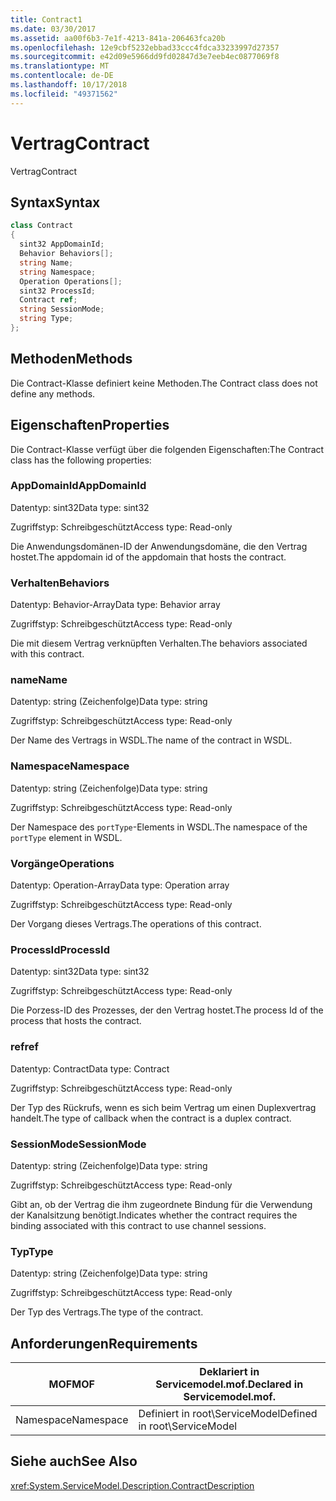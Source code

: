 ```yaml
---
title: Contract1
ms.date: 03/30/2017
ms.assetid: aa00f6b3-7e1f-4213-841a-206463fca20b
ms.openlocfilehash: 12e9cbf5232ebbad33ccc4fdca33233997d27357
ms.sourcegitcommit: e42d09e5966dd9fd02847d3e7eeb4ec0877069f8
ms.translationtype: MT
ms.contentlocale: de-DE
ms.lasthandoff: 10/17/2018
ms.locfileid: "49371562"
---
```

# <a name="contract"></a><span data-ttu-id="09cf0-102">Vertrag</span><span class="sxs-lookup"><span data-stu-id="09cf0-102">Contract</span></span>
<span data-ttu-id="09cf0-103">Vertrag</span><span class="sxs-lookup"><span data-stu-id="09cf0-103">Contract</span></span>  
  
## <a name="syntax"></a><span data-ttu-id="09cf0-104">Syntax</span><span class="sxs-lookup"><span data-stu-id="09cf0-104">Syntax</span></span>  
  
```csharp
class Contract  
{  
  sint32 AppDomainId;  
  Behavior Behaviors[];  
  string Name;  
  string Namespace;  
  Operation Operations[];  
  sint32 ProcessId;  
  Contract ref;  
  string SessionMode;  
  string Type;  
};  
```  
  
## <a name="methods"></a><span data-ttu-id="09cf0-105">Methoden</span><span class="sxs-lookup"><span data-stu-id="09cf0-105">Methods</span></span>  
 <span data-ttu-id="09cf0-106">Die Contract-Klasse definiert keine Methoden.</span><span class="sxs-lookup"><span data-stu-id="09cf0-106">The Contract class does not define any methods.</span></span>  
  
## <a name="properties"></a><span data-ttu-id="09cf0-107">Eigenschaften</span><span class="sxs-lookup"><span data-stu-id="09cf0-107">Properties</span></span>  
 <span data-ttu-id="09cf0-108">Die Contract-Klasse verfügt über die folgenden Eigenschaften:</span><span class="sxs-lookup"><span data-stu-id="09cf0-108">The Contract class has the following properties:</span></span>  
  
### <a name="appdomainid"></a><span data-ttu-id="09cf0-109">AppDomainId</span><span class="sxs-lookup"><span data-stu-id="09cf0-109">AppDomainId</span></span>  
 <span data-ttu-id="09cf0-110">Datentyp: sint32</span><span class="sxs-lookup"><span data-stu-id="09cf0-110">Data type: sint32</span></span>  
  
 <span data-ttu-id="09cf0-111">Zugriffstyp: Schreibgeschützt</span><span class="sxs-lookup"><span data-stu-id="09cf0-111">Access type: Read-only</span></span>  
  
 <span data-ttu-id="09cf0-112">Die Anwendungsdomänen-ID der Anwendungsdomäne, die den Vertrag hostet.</span><span class="sxs-lookup"><span data-stu-id="09cf0-112">The appdomain id of the appdomain that hosts the contract.</span></span>  
  
### <a name="behaviors"></a><span data-ttu-id="09cf0-113">Verhalten</span><span class="sxs-lookup"><span data-stu-id="09cf0-113">Behaviors</span></span>  
 <span data-ttu-id="09cf0-114">Datentyp: Behavior-Array</span><span class="sxs-lookup"><span data-stu-id="09cf0-114">Data type: Behavior array</span></span>  
  
 <span data-ttu-id="09cf0-115">Zugriffstyp: Schreibgeschützt</span><span class="sxs-lookup"><span data-stu-id="09cf0-115">Access type: Read-only</span></span>  
  
 <span data-ttu-id="09cf0-116">Die mit diesem Vertrag verknüpften Verhalten.</span><span class="sxs-lookup"><span data-stu-id="09cf0-116">The behaviors associated with this contract.</span></span>  
  
### <a name="name"></a><span data-ttu-id="09cf0-117">name</span><span class="sxs-lookup"><span data-stu-id="09cf0-117">Name</span></span>  
 <span data-ttu-id="09cf0-118">Datentyp: string (Zeichenfolge)</span><span class="sxs-lookup"><span data-stu-id="09cf0-118">Data type: string</span></span>  
  
 <span data-ttu-id="09cf0-119">Zugriffstyp: Schreibgeschützt</span><span class="sxs-lookup"><span data-stu-id="09cf0-119">Access type: Read-only</span></span>  
  
 <span data-ttu-id="09cf0-120">Der Name des Vertrags in WSDL.</span><span class="sxs-lookup"><span data-stu-id="09cf0-120">The name of the contract in WSDL.</span></span>  
  
### <a name="namespace"></a><span data-ttu-id="09cf0-121">Namespace</span><span class="sxs-lookup"><span data-stu-id="09cf0-121">Namespace</span></span>  
 <span data-ttu-id="09cf0-122">Datentyp: string (Zeichenfolge)</span><span class="sxs-lookup"><span data-stu-id="09cf0-122">Data type: string</span></span>  
  
 <span data-ttu-id="09cf0-123">Zugriffstyp: Schreibgeschützt</span><span class="sxs-lookup"><span data-stu-id="09cf0-123">Access type: Read-only</span></span>  
  
 <span data-ttu-id="09cf0-124">Der Namespace des `portType`-Elements in WSDL.</span><span class="sxs-lookup"><span data-stu-id="09cf0-124">The namespace of the `portType` element in WSDL.</span></span>  
  
### <a name="operations"></a><span data-ttu-id="09cf0-125">Vorgänge</span><span class="sxs-lookup"><span data-stu-id="09cf0-125">Operations</span></span>  
 <span data-ttu-id="09cf0-126">Datentyp: Operation-Array</span><span class="sxs-lookup"><span data-stu-id="09cf0-126">Data type: Operation array</span></span>  
  
 <span data-ttu-id="09cf0-127">Zugriffstyp: Schreibgeschützt</span><span class="sxs-lookup"><span data-stu-id="09cf0-127">Access type: Read-only</span></span>  
  
 <span data-ttu-id="09cf0-128">Der Vorgang dieses Vertrags.</span><span class="sxs-lookup"><span data-stu-id="09cf0-128">The operations of this contract.</span></span>  
  
### <a name="processid"></a><span data-ttu-id="09cf0-129">ProcessId</span><span class="sxs-lookup"><span data-stu-id="09cf0-129">ProcessId</span></span>  
 <span data-ttu-id="09cf0-130">Datentyp: sint32</span><span class="sxs-lookup"><span data-stu-id="09cf0-130">Data type: sint32</span></span>  
  
 <span data-ttu-id="09cf0-131">Zugriffstyp: Schreibgeschützt</span><span class="sxs-lookup"><span data-stu-id="09cf0-131">Access type: Read-only</span></span>  
  
 <span data-ttu-id="09cf0-132">Die Porzess-ID des Prozesses, der den Vertrag hostet.</span><span class="sxs-lookup"><span data-stu-id="09cf0-132">The process Id of the process that hosts the contract.</span></span>  
  
### <a name="ref"></a><span data-ttu-id="09cf0-133">ref</span><span class="sxs-lookup"><span data-stu-id="09cf0-133">ref</span></span>  
 <span data-ttu-id="09cf0-134">Datentyp: Contract</span><span class="sxs-lookup"><span data-stu-id="09cf0-134">Data type: Contract</span></span>  
  
 <span data-ttu-id="09cf0-135">Zugriffstyp: Schreibgeschützt</span><span class="sxs-lookup"><span data-stu-id="09cf0-135">Access type: Read-only</span></span>  
  
 <span data-ttu-id="09cf0-136">Der Typ des Rückrufs, wenn es sich beim Vertrag um einen Duplexvertrag handelt.</span><span class="sxs-lookup"><span data-stu-id="09cf0-136">The type of callback when the contract is a duplex contract.</span></span>  
  
### <a name="sessionmode"></a><span data-ttu-id="09cf0-137">SessionMode</span><span class="sxs-lookup"><span data-stu-id="09cf0-137">SessionMode</span></span>  
 <span data-ttu-id="09cf0-138">Datentyp: string (Zeichenfolge)</span><span class="sxs-lookup"><span data-stu-id="09cf0-138">Data type: string</span></span>  
  
 <span data-ttu-id="09cf0-139">Zugriffstyp: Schreibgeschützt</span><span class="sxs-lookup"><span data-stu-id="09cf0-139">Access type: Read-only</span></span>  
  
 <span data-ttu-id="09cf0-140">Gibt an, ob der Vertrag die ihm zugeordnete Bindung für die Verwendung der Kanalsitzung benötigt.</span><span class="sxs-lookup"><span data-stu-id="09cf0-140">Indicates whether the contract requires the binding associated with this contract to use channel sessions.</span></span>  
  
### <a name="type"></a><span data-ttu-id="09cf0-141">Typ</span><span class="sxs-lookup"><span data-stu-id="09cf0-141">Type</span></span>  
 <span data-ttu-id="09cf0-142">Datentyp: string (Zeichenfolge)</span><span class="sxs-lookup"><span data-stu-id="09cf0-142">Data type: string</span></span>  
  
 <span data-ttu-id="09cf0-143">Zugriffstyp: Schreibgeschützt</span><span class="sxs-lookup"><span data-stu-id="09cf0-143">Access type: Read-only</span></span>  
  
 <span data-ttu-id="09cf0-144">Der Typ des Vertrags.</span><span class="sxs-lookup"><span data-stu-id="09cf0-144">The type of the contract.</span></span>  
  
## <a name="requirements"></a><span data-ttu-id="09cf0-145">Anforderungen</span><span class="sxs-lookup"><span data-stu-id="09cf0-145">Requirements</span></span>  
  
|<span data-ttu-id="09cf0-146">MOF</span><span class="sxs-lookup"><span data-stu-id="09cf0-146">MOF</span></span>|<span data-ttu-id="09cf0-147">Deklariert in Servicemodel.mof.</span><span class="sxs-lookup"><span data-stu-id="09cf0-147">Declared in Servicemodel.mof.</span></span>|  
|---------|-----------------------------------|  
|<span data-ttu-id="09cf0-148">Namespace</span><span class="sxs-lookup"><span data-stu-id="09cf0-148">Namespace</span></span>|<span data-ttu-id="09cf0-149">Definiert in root\ServiceModel</span><span class="sxs-lookup"><span data-stu-id="09cf0-149">Defined in root\ServiceModel</span></span>|  
  
## <a name="see-also"></a><span data-ttu-id="09cf0-150">Siehe auch</span><span class="sxs-lookup"><span data-stu-id="09cf0-150">See Also</span></span>  
 <xref:System.ServiceModel.Description.ContractDescription>
